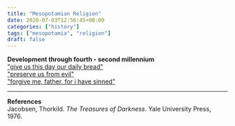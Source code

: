 ```yaml
---
title: "Mesopotamian Religion"
date: 2020-07-03T12:56:45+08:00
categories: ["history"]
tags: ["mesopotamia", "religion"]
draft: false
---
```


**Development through fourth - second millennium**  
["give us this day our daily bread"][1]  
["preserve us from evil"][2]  
["forgive me, father, for i have sinned"][3]

---
**References**  
Jacobsen, Thorkild. *The Treasures of Darkness*. Yale University Press, 1976.

[1]: ../mesopotamian-religion-4th-millennium-bce/  
[2]: ../mesopotamian-religion-3rd-millennium-bce/  
[3]: ../mesopotamian-religion-2nd-millennium-bce/  
